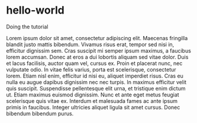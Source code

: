 # hello-world
Doing the tutorial


Lorem ipsum dolor sit amet, consectetur adipiscing elit. Maecenas fringilla blandit justo mattis bibendum. Vivamus risus erat, tempor sed nisi in, efficitur dignissim sem. Cras suscipit mi semper ipsum maximus, a faucibus lorem accumsan. Donec at eros a dui lobortis aliquam sed vitae dolor. Duis et lacus facilisis, auctor quam vel, cursus ex. Proin et placerat nunc, nec vulputate odio. In vitae felis varius, porta est scelerisque, consectetur lorem. Etiam nisl enim, efficitur id nisi eu, aliquet imperdiet risus. Cras eu nulla eu augue dapibus dignissim nec nec turpis. In maximus efficitur velit quis suscipit. Suspendisse pellentesque elit urna, et tristique enim dictum ut. Etiam maximus euismod dignissim. Nunc et ante eget metus feugiat scelerisque quis vitae ex. Interdum et malesuada fames ac ante ipsum primis in faucibus. Integer ultricies aliquet ligula sit amet cursus. Donec bibendum bibendum purus.
